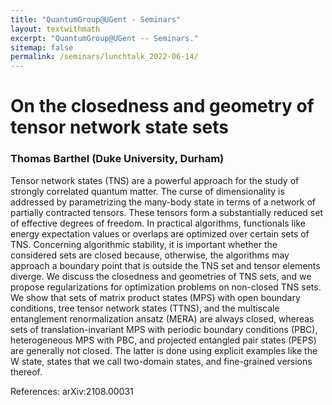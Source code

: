 ```yaml
---
title: "QuantumGroup@UGent - Seminars"
layout: textwithmath
excerpt: "QuantumGroup@UGent -- Seminars."
sitemap: false
permalink: /seminars/lunchtalk_2022-06-14/
---
```


# On the closedness and geometry of tensor network state sets
### Thomas Barthel (Duke University, Durham)
Tensor network states (TNS) are a powerful approach for the study of strongly correlated quantum matter. The curse of dimensionality is addressed by parametrizing the many-body state in terms of a network of partially contracted tensors. These tensors form a substantially reduced set of effective degrees of freedom. In practical algorithms, functionals like energy expectation values or overlaps are optimized over certain sets of TNS. Concerning algorithmic stability, it is important whether the considered sets are closed because, otherwise, the algorithms may approach a boundary point that is outside the TNS set and tensor elements diverge. We discuss the closedness and geometries of TNS sets, and we propose regularizations for optimization problems on non-closed TNS sets. We show that sets of matrix product states (MPS) with open boundary conditions, tree tensor network states (TTNS), and the multiscale entanglement renormalization ansatz (MERA) are always closed, whereas sets of translation-invariant MPS with periodic boundary conditions (PBC), heterogeneous MPS with PBC, and projected entangled pair states (PEPS) are generally not closed. The latter is done using explicit examples like the W state, states that we call two-domain states, and fine-grained versions thereof. 

References:
    arXiv:2108.00031